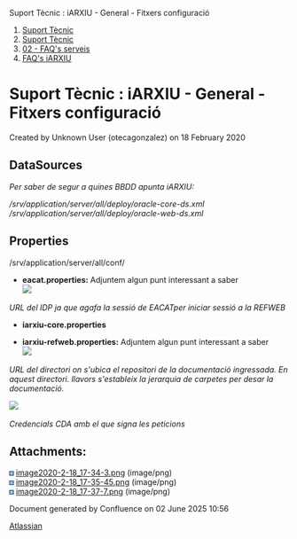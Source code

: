 Suport Tècnic : iARXIU - General - Fitxers configuració  

1.  [Suport Tècnic](index.html)
2.  [Suport Tècnic](13893782.html)
3.  [02 - FAQ's serveis](26313393.html)
4.  [FAQ's iARXIU](30869028.html)

Suport Tècnic : iARXIU - General - Fitxers configuració
=======================================================

Created by Unknown User (otecagonzalez) on 18 February 2020

  

**DataSources**
---------------

_Per saber de segur a quines BBDD apunta iARXIU:_ 

_/srv/application/server/all/deploy/oracle-core-ds.xml_  
_/srv/application/server/all/deploy/oracle-web-ds.xml_

**Properties**
--------------

/srv/application/server/all/conf/

*   **eacat.properties:** Adjuntem algun punt interessant a saber  
    ![](attachments/34505165/34505166.png?effects=border-simple,blur-border)

_URL del IDP ja que agafa la sessió de EACATper iniciar sessió a la REFWEB_

  

*   **iarxiu-core.properties**  
      
    
*   **iarxiu-refweb.properties:** Adjuntem algun punt interessant a saber  
    ![](attachments/34505165/34505167.png?effects=drop-shadow)

_URL del directori on s'ubica el repositori de la documentació ingressada. En aquest directori._ _llavors s'estableix la jerarquia de carpetes per desar la documentació._ 

_![](attachments/34505165/34505168.png?effects=drop-shadow)_

_Credencials CDA amb el que signa les peticions_

  

Attachments:
------------

![](images/icons/bullet_blue.gif) [image2020-2-18\_17-34-3.png](attachments/34505165/34505166.png) (image/png)  
![](images/icons/bullet_blue.gif) [image2020-2-18\_17-35-45.png](attachments/34505165/34505167.png) (image/png)  
![](images/icons/bullet_blue.gif) [image2020-2-18\_17-37-7.png](attachments/34505165/34505168.png) (image/png)  

Document generated by Confluence on 02 June 2025 10:56

[Atlassian](http://www.atlassian.com/)